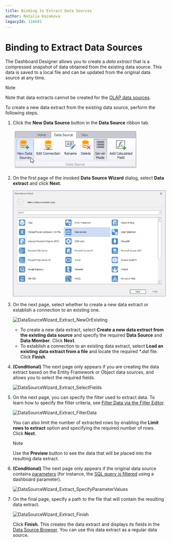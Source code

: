 ```yaml
---
title: Binding to Extract Data Sources
author: Natalia Kazakova
legacyId: 116601
---
```

# Binding to Extract Data Sources
The Dashboard Designer allows you to create a _data extract_ that is a compressed snapshot of data obtained from the existing data source. This data is saved to a local file and can be updated from the original data source at any time.

> [!NOTE]
> Note that data extracts cannot be created for the [OLAP data sources](connecting-to-olap-cubes.md).

To create a new data extract from the existing data source, perform the following steps.
1. Click the **New Data Source** button in the **Data Source** ribbon tab.
	
	![NewDataSourceButtonRibbon(Extract)](../../../images/img123128.png)
2. On the first page of the invoked **Data Source Wizard** dialog, select **Data extract** and click **Next**.
	
	![DataSourceWizard_Extract](../../../images/img123129.png)
3. On the next page, select whether to create a new data extract or establish a connection to an existing one.
	
	![DataSourceWizard_Extract_NewOrExisting](../../../images/img123130.png)
	* To create a new data extract, select **Create a new data extract from the existing data source** and specify the required **Data Source** and **Data Member**. Click **Next**.
	* To establish a connection to an existing data extract, select **Load an existing data extract from a file** and locate the required _*.dat_ file. Click **Finish**.
4. **(Conditional)** The next page only appears if you are creating the data extract based on the Entity Framework or Object data sources, and allows you to select the required fields.
	
	![DataSourceWizard_Extract_SelectFields](../../../images/img123955.png)
5. On the next page, you can specify the filter used to extract data. To learn how to specify the filter criteria, see [Filter Data via the Filter Editor](~/interface-elements-for-desktop/articles/filter-editor/filter-data-via-the-filter-editor.md).
	
	![DataSourceWizard_Extract_FilterData](../../../images/img123131.png)
	
	You can also limit the number of extracted rows by enabling the **Limit rows to extract** option and specifying the required number of rows. Click **Next**.
	
	> [!NOTE]
	> Use the **Preview** button to see the data that will be placed into the resulting data extract.
6. **(Conditional)** The next page only appears if the original data source contains [parameters](../data-analysis/using-dashboard-parameters.md) (for instance, the [SQL query is filtered](../work-with-data/filter-queries.md) using a dashboard parameter).
	
	![DataSourceWizard_Extract_SpecifyParameterValues](../../../images/img124257.png)
7. On the final page, specify a path to the file that will contain the resulting data extract.
	
	![DataSourceWizard_Extract_Finish](../../../images/img123132.png)
	
	Click **Finish**. This creates the data extract and displays its fields in the [Data Source Browser](../ui-elements/data-source-browser.md). You can use this data extract as a regular data source.